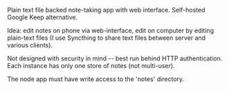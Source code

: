 Plain text file backed note-taking app with web interface. Self-hosted Google Keep alternative.

Idea: edit notes on phone via web-interface, edit on computer by editing plain-text files (I use Syncthing to share text files between server and various clients).

Not designed with security in mind -- best run behind HTTP authentication. Each instance has only one store of notes (not multi-user).

The node app must have write access to the 'notes' directory.
